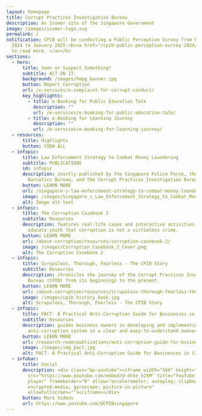 ```yaml
---
layout: homepage
title: Corrupt Practices Investigation Bureau
description: An Isomer site of the Singapore Government
image: /images/isomer-logo.svg
permalink: /
notification: CPIB will be conducting a Public Perception Survey from November
  2024 to January 2025.<b><a href="/cpib-public-perception-survey-2024/"> Click
  to read more. </a></b>
sections:
  - hero:
      title: Seen or Suspect Something?
      subtitle: ACT ON IT.
      background: /images/hmpg_banner.jpg
      button: Report Corruption
      url: /e-services/e-complaint-for-corrupt-conduct/
      key_highlights:
        - title: e-Booking for Public Education Talk
          description: ""
          url: /e-services/e-booking-for-public-education-talk/
        - title: e-Booking for Learning Journey
          description: ""
          url: /e-services/e-booking-for-learning-journey/
  - resources:
      title: Highlights
      button: VIEW ALL
  - infopic:
      title: Law Enforcement Strategy to Combat Money Laundering
      subtitle: PUBLICATIONS
      id: infopic
      description: Jointly published by the Singapore Police Force, the Central
        Narcotics Bureau, and the Corrupt Practices Investigation Bureau.
      button: LEARN MORE
      url: /singapore-s-law-enforcement-strategy-to-combat-money-laundering/
      image: /images/Singapore_s_Law_Enforcement_Strategy_to_Combat_Money_Laundering_2024_cover.png
      alt: Image alt text
  - infopic:
      title: The Corruption Casebook 2
      subtitle: Resources
      description: features real-life cases and interactive activities which aim to
        educate youth that corruption is not a victimless crime.
      button: LEARN MORE
      url: /about-corruption/resources/corruption-casebook-2/
      image: /images/Corruption_Casebook_2_Cover.png
      alt: The Corruption Casebook 2
  - infopic:
      title: Scrupulous, Thorough, Fearless - The CPIB Story
      subtitle: Resources
      description: chronicles the journey of the Corrupt Practices Investigation
        Bureau (CPIB) from its beginnings to the present.
      button: LEARN MORE
      url: /about-corruption/resources/scrupulous-thorough-fearless-the-cpib-story/
      image: /images/cpib history book.jpg
      alt: Scrupulous, Thorough, Fearless - The CPIB Story
  - infopic:
      title: PACT- A Practical Anti-Corruption Guide for Businesses in Singapore
      subtitle: Resources
      description: guides business owners in developing and implementing an
        anti-corruption system in a clear and easy-to-understand manner.
      button: LEARN MORE
      url: /research-room/publications/anti-corruption-guide-for-businesses/
      image: /images/img_pact.jpg
      alt: PACT- A Practical Anti-Corruption Guide for Businesses in Singapore
  - infobar:
      title: Social
      description: <div class="bp-youtube"><iframe width="560" height="315"
        src="https://www.youtube.com/embed/U-dn5e_h2XM" title="YouTube video
        player" frameborder="0" allow="accelerometer; autoplay; clipboard-write;
        encrypted-media; gyroscope; picture-in-picture"
        allowfullscreen=""></iframe></div>
      button: More Videos
      url: https://www.youtube.com/@CPIBsingapore
---
```

